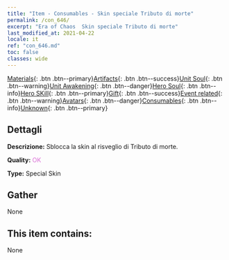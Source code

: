 ```yaml
---
title: "Item - Consumables - Skin speciale Tributo di morte"
permalink: /con_646/
excerpt: "Era of Chaos  Skin speciale Tributo di morte"
last_modified_at: 2021-04-22
locale: it
ref: "con_646.md"
toc: false
classes: wide
---
```

 [Materials](/ItemsIT/){: .btn .btn--primary}[Artifacts](/ItemsIT/Artifacts/){: .btn .btn--success}[Unit Soul](/ItemsIT/UnitSoul/){: .btn .btn--warning}[Unit Awakening](/ItemsIT/UnitAwakening/){: .btn .btn--danger}[Hero Soul](/ItemsIT/HeroSoul/){: .btn .btn--info}[Hero SKill](/ItemsIT/HeroSkill/){: .btn .btn--primary}[Gift](/ItemsIT/Gift/){: .btn .btn--success}[Event related](/ItemsIT/Events/){: .btn .btn--warning}[Avatars](/ItemsIT/Avatars/){: .btn .btn--danger}[Consumables](/ItemsIT/Consumables/){: .btn .btn--info}[Unknown](/ItemsIT/Unknown/){: .btn .btn--primary}

## Dettagli
 **Descrizione:** Sblocca la skin al risveglio di Tributo di morte.

 **Quality:** <span style="color: #DA70D6">OK</span>

 **Type:** Special Skin

## Gather

  None

## This item contains:

  None

